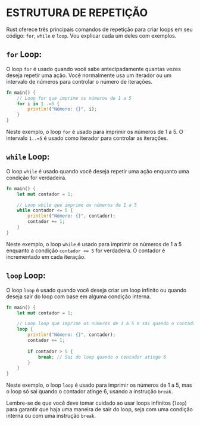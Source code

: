 # ESTRUTURA DE REPETIÇÃO
Rust oferece três principais comandos de repetição para criar loops em seu código: `for`, `while` e `loop`. Vou explicar cada um deles com exemplos.

## `for` Loop:
O loop `for` é usado quando você sabe antecipadamente quantas vezes deseja repetir uma ação. Você normalmente usa um iterador ou um intervalo de números para controlar o número de iterações.

```rust
fn main() {
    // Loop for que imprime os números de 1 a 5
    for i in 1..=5 {
        println!("Número: {}", i);
    }
}
```

Neste exemplo, o loop `for` é usado para imprimir os números de 1 a 5. O intervalo `1..=5` é usado como iterador para controlar as iterações.

## `while` Loop:
O loop `while` é usado quando você deseja repetir uma ação enquanto uma condição for verdadeira.

```rust
fn main() {
    let mut contador = 1;

    // Loop while que imprime os números de 1 a 5
    while contador <= 5 {
        println!("Número: {}", contador);
        contador += 1;
    }
}
```

Neste exemplo, o loop `while` é usado para imprimir os números de 1 a 5 enquanto a condição `contador <= 5` for verdadeira. O contador é incrementado em cada iteração.

## `loop` Loop:
O loop `loop` é usado quando você deseja criar um loop infinito ou quando deseja sair do loop com base em alguma condição interna.

```rust
fn main() {
    let mut contador = 1;

    // Loop loop que imprime os números de 1 a 5 e sai quando o contador atinge 6
    loop {
        println!("Número: {}", contador);
        contador += 1;
        
        if contador > 5 {
            break; // Sai do loop quando o contador atinge 6
        }
    }
}
```

Neste exemplo, o loop `loop` é usado para imprimir os números de 1 a 5, mas o loop só sai quando o contador atinge 6, usando a instrução `break`.

Lembre-se de que você deve tomar cuidado ao usar loops infinitos (`loop`) para garantir que haja uma maneira de sair do loop, seja com uma condição interna ou com uma instrução `break`.